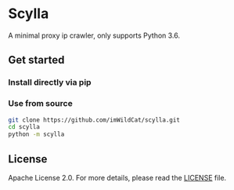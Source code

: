 Scylla
===

A minimal proxy ip crawler, only supports Python 3.6.

## Get started

### Install directly via pip

### Use from source

```bash
git clone https://github.com/imWildCat/scylla.git
cd scylla
python -m scylla
```



## License

Apache License 2.0. For more details, please read the [LICENSE](./LICENSE) file.
